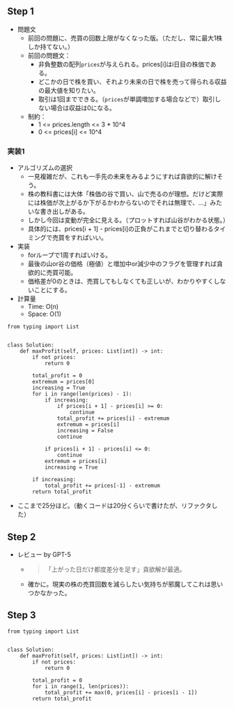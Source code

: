 ## Step 1

- 問題文
  - 前回の問題に、売買の回数上限がなくなった版。（ただし、常に最大1株しか持てない。）
  - 前回の問題文：
    - 非負整数の配列`prices`が与えられる。prices[i]はi日目の株価である。
    - どこかの日で株を買い、それより未来の日で株を売って得られる収益の最大値を知りたい。
    - 取引は1回までできる。（`prices`が単調増加する場合などで）取引しない場合は収益は0になる。
  - 制約：
    - 1 <= prices.length <= 3 * 10^4
    - 0 <= prices[i] <= 10^4

### 実装1

- アルゴリズムの選択
  - 一見複雑だが、これも一手先の未来をみるようにすれば貪欲的に解けそう。
  - 株の教科書には大体「株価の谷で買い、山で売るのが理想。だけど実際には株価が次上がるか下がるかわからないのでそれは無理で、...」みたいな書き出しがある。
  - しかし今回は変動が完全に見える。（プロットすれば山谷がわかる状態。）
  - 具体的には、prices[i + 1] - prices[i]の正負がこれまでと切り替わるタイミングで売買をすればいい。
- 実装
  - forループで1周すればいける。
  - 最後の山or谷の価格（極値）と増加中or減少中のフラグを管理すれば貪欲的に売買可能。
  - 価格差が0のときは、売買してもしなくても正しいが、わかりやすくしないことにする。
- 計算量
  - Time: O(n)
  - Space: O(1)

```python3
from typing import List


class Solution:
    def maxProfit(self, prices: List[int]) -> int:
        if not prices:
            return 0

        total_profit = 0
        extremum = prices[0]
        increasing = True
        for i in range(len(prices) - 1):
            if increasing:
                if prices[i + 1] - prices[i] >= 0:
                    continue
                total_profit += prices[i] - extremum
                extremum = prices[i]
                increasing = False
                continue
            
            if prices[i + 1] - prices[i] <= 0:
                continue
            extremum = prices[i]
            increasing = True
        
        if increasing:
            total_profit += prices[-1] - extremum
        return total_profit
```

- ここまで25分ほど。（動くコードは20分くらいで書けたが、リファクタした）

## Step 2

- レビュー by GPT-5
  - > 「上がった日だけ都度差分を足す」貪欲解が最適。
  - 確かに。現実の株の売買回数を減らしたい気持ちが邪魔してこれは思いつかなかった。

## Step 3

```python3
from typing import List


class Solution:
    def maxProfit(self, prices: List[int]) -> int:
        if not prices:
            return 0

        total_profit = 0
        for i in range(1, len(prices)):
            total_profit += max(0, prices[i] - prices[i - 1])
        return total_profit
```
